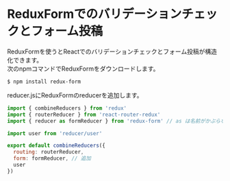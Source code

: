 # ReduxFormでのバリデーションチェックとフォーム投稿

ReduxFormを使うとReactでのバリデーションチェックとフォーム投稿が構造化できます。  
次のnpmコマンドでReduxFormをダウンロードします。

```
$ npm install redux-form
```

reducer.jsにReduxFormのreducerを追加します。

```reducer.js
import { combineReducers } from 'redux'
import { routerReducer } from 'react-router-redux'
import { reducer as formReducer } from 'redux-form' // as は名前がかぶらないようにインポート時に別名にできる

import user from 'reducer/user'

export default combineReducers({
  routing: routerReducer,
  form: formReducer, // 追加
  user
})
```